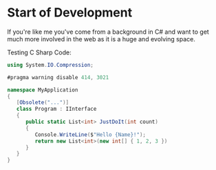 ﻿# Start of Development

If you're like me you've come from a background in C# and want to get much more involved in the web as it is a huge and evolving space.



Testing C Sharp Code:

```cs
using System.IO.Compression;

#pragma warning disable 414, 3021

namespace MyApplication
{
   [Obsolete("...")]
   class Program : IInterface
   {
      public static List<int> JustDoIt(int count)
      {
         Console.WriteLine($"Hello {Name}!");
         return new List<int>(new int[] { 1, 2, 3 })
      }
   }
}
```
